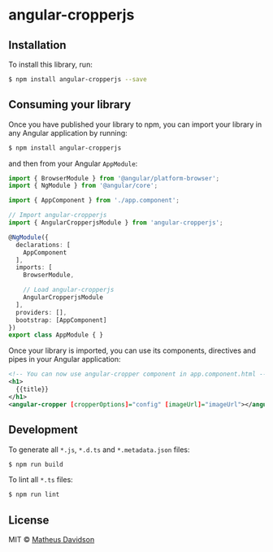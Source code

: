 # angular-cropperjs

## Installation

To install this library, run:

```bash
$ npm install angular-cropperjs --save
```

## Consuming your library

Once you have published your library to npm, you can import your library in any Angular application by running:

```bash
$ npm install angular-cropperjs
```

and then from your Angular `AppModule`:

```typescript
import { BrowserModule } from '@angular/platform-browser';
import { NgModule } from '@angular/core';

import { AppComponent } from './app.component';

// Import angular-cropperjs
import { AngularCropperjsModule } from 'angular-cropperjs';

@NgModule({
  declarations: [
    AppComponent
  ],
  imports: [
    BrowserModule,

    // Load angular-cropperjs
    AngularCropperjsModule
  ],
  providers: [],
  bootstrap: [AppComponent]
})
export class AppModule { }
```

Once your library is imported, you can use its components, directives and pipes in your Angular application:

```xml
<!-- You can now use angular-cropper component in app.component.html -->
<h1>
  {{title}}
</h1>
<angular-cropper [cropperOptions]="config" [imageUrl]="imageUrl"></angular-cropper>
```

## Development

To generate all `*.js`, `*.d.ts` and `*.metadata.json` files:

```bash
$ npm run build
```

To lint all `*.ts` files:

```bash
$ npm run lint
```

## License

MIT © [Matheus Davidson](mailto:matheusdavidson@gmail.com)
